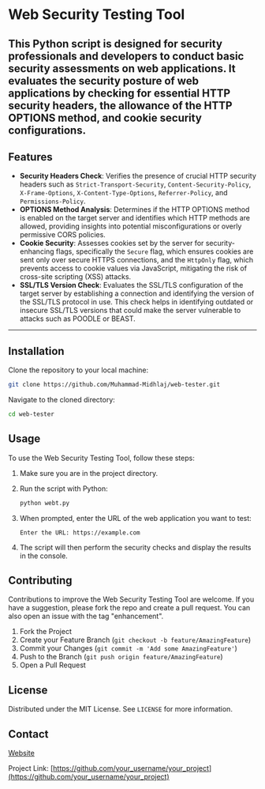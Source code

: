 

# Web Security Testing Tool

This Python script is designed for security professionals and developers to conduct basic security assessments on web applications. It evaluates the security posture of web applications by checking for essential HTTP security headers, the allowance of the HTTP OPTIONS method, and cookie security configurations.
---

## Features

- **Security Headers Check**: Verifies the presence of crucial HTTP security headers such as `Strict-Transport-Security`, `Content-Security-Policy`, `X-Frame-Options`, `X-Content-Type-Options`, `Referrer-Policy`, and `Permissions-Policy`.
- **OPTIONS Method Analysis**: Determines if the HTTP OPTIONS method is enabled on the target server and identifies which HTTP methods are allowed, providing insights into potential misconfigurations or overly permissive CORS policies.
- **Cookie Security**: Assesses cookies set by the server for security-enhancing flags, specifically the `Secure` flag, which ensures cookies are sent only over secure HTTPS connections, and the `HttpOnly` flag, which prevents access to cookie values via JavaScript, mitigating the risk of cross-site scripting (XSS) attacks.
- **SSL/TLS Version Check**: Evaluates the SSL/TLS configuration of the target server by establishing a connection and identifying the version of the SSL/TLS protocol in use. This check helps in identifying outdated or insecure SSL/TLS versions that could make the server vulnerable to attacks such as POODLE or BEAST.

---


## Installation

Clone the repository to your local machine:

```sh
git clone https://github.com/Muhammad-Midhlaj/web-tester.git
```

Navigate to the cloned directory:

```sh
cd web-tester
```

## Usage

To use the Web Security Testing Tool, follow these steps:

1. Make sure you are in the project directory.
2. Run the script with Python:

    ```sh
    python webt.py
    ```

3. When prompted, enter the URL of the web application you want to test:

    ```plaintext
    Enter the URL: https://example.com
    ```

4. The script will then perform the security checks and display the results in the console.

## Contributing

Contributions to improve the Web Security Testing Tool are welcome. If you have a suggestion, please fork the repo and create a pull request. You can also open an issue with the tag "enhancement".

1. Fork the Project
2. Create your Feature Branch (`git checkout -b feature/AmazingFeature`)
3. Commit your Changes (`git commit -m 'Add some AmazingFeature'`)
4. Push to the Branch (`git push origin feature/AmazingFeature`)
5. Open a Pull Request

## License

Distributed under the MIT License. See `LICENSE` for more information.

## Contact

[Website](https://www.midhlaj.me/)

Project Link: [https://github.com/your_username/your_project](https://github.com/your_username/your_project)
